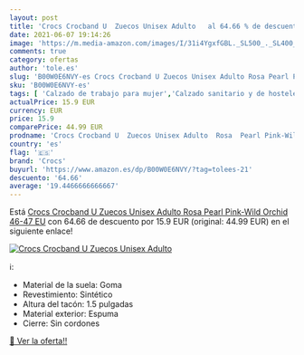 ```yaml
---
layout: post
title: 'Crocs Crocband U  Zuecos Unisex Adulto   al 64.66 % de descuento'
date: 2021-06-07 19:14:26
image: 'https://m.media-amazon.com/images/I/31i4YgxfGBL._SL500_._SL400_.jpg'
comments: true
category: ofertas
author: 'tole.es'
slug: 'B00W0E6NVY-es Crocs Crocband U Zuecos Unisex Adulto Rosa Pearl Pink-Wild...'
sku: 'B00W0E6NVY-es'
tags: [ 'Calzado de trabajo para mujer','Calzado sanitario y de hostelería para mujer','Zapatos','Zapatos para mujer','Zapatos y complementos','Zuecos sanitarios y de hostelería para mujer','Zuecos y mules de mujer','crocs','zuecos', ]
actualPrice: 15.9 EUR
currency: EUR
price: 15.9
comparePrice: 44.99 EUR
prodname: 'Crocs Crocband U  Zuecos Unisex Adulto  Rosa  Pearl Pink-Wild Orchid   46-47 EU'
country: 'es'
flag: '🇪🇸'
brand: 'Crocs'
buyurl: 'https://www.amazon.es/dp/B00W0E6NVY/?tag=tolees-21'
descuento: '64.66'
average: '19.4466666666667'
---
```


Está [Crocs Crocband U  Zuecos Unisex Adulto  Rosa  Pearl Pink-Wild Orchid   46-47 EU](https://www.amazon.es/dp/B00W0E6NVY/?tag=tolees-21) con 64.66 de descuento por 15.9 EUR (original: 44.99 EUR) en el siguiente enlace!

[![Crocs Crocband U  Zuecos Unisex Adulto  ](https://m.media-amazon.com/images/I/31i4YgxfGBL._SL500_._SL400_.jpg)](https://www.amazon.es/dp/B00W0E6NVY/?tag=tolees-21)

ℹ️:

- Material de la suela: Goma
- Revestimiento: Sintético
- Altura del tacón: 1.5 pulgadas
- Material exterior: Espuma
- Cierre: Sin cordones

[🛒 Ver la oferta!!](https://www.amazon.es/dp/B00W0E6NVY/?tag=tolees-21)
